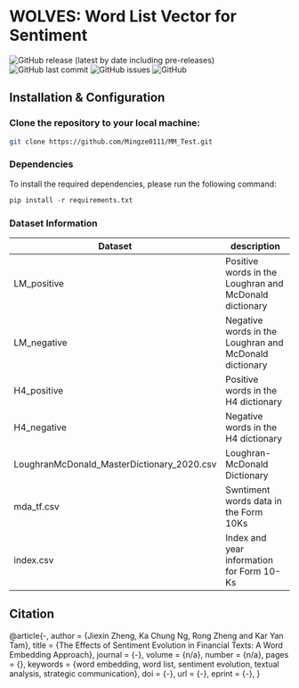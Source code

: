 # WOLVES: Word List Vector for Sentiment


![GitHub release (latest by date including pre-releases)](https://img.shields.io/github/v/release/navendu-pottekkat/awesome-readme?include_prereleases)
![GitHub last commit](https://img.shields.io/badge/last_commit-Feb_2024-yellow)
![GitHub issues](https://img.shields.io/github/issues-raw/navendu-pottekkat/awesome-readme)
![GitHub](https://img.shields.io/github/license/navendu-pottekkat/awesome-readme)



## Installation & Configuration
### Clone the repository to your local machine:
```bash
git clone https://github.com/Mingze0111/MM_Test.git
```
### Dependencies
To install the required dependencies, please run the following command:
```python
pip install -r requirements.txt
```


### Dataset Information

| Dataset                               | description                              |
|---------------------------------------|------------------------------------------|
| LM_positive                           |Positive words in the Loughran and McDonald dictionary|
| LM_negative                           |Negative words in the Loughran and McDonald dictionary|
| H4_positive                           |Positive words in the H4 dictionary|
| H4_negative                           |Negative words in the H4 dictionary|
| LoughranMcDonald_MasterDictionary_2020.csv |Loughran-McDonald Dictionary|
| mda_tf.csv                           |Swntiment words data in the Form 10Ks|
| index.csv                            |Index and year information for Form 10-Ks|



## Citation
@article{-,
    author = {Jiexin Zheng, Ka Chung Ng, Rong Zheng and Kar Yan Tam},
    title = {The Effects of Sentiment Evolution in Financial Texts: A Word Embedding Approach},
    journal = {-},
    volume = {n/a},
    number = {n/a},
    pages = {},
    keywords = {word embedding, word list, sentiment evolution, textual analysis, strategic communication},
    doi = {-},
    url = {-},
    eprint = {-},
}
